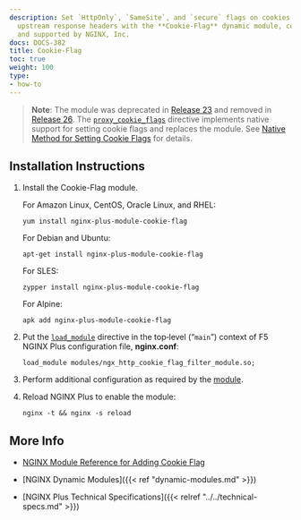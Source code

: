 ```yaml
---
description: Set `HttpOnly`, `SameSite`, and `secure` flags on cookies in `Set-Cookie`
  upstream response headers with the **Cookie-Flag** dynamic module, community-authored
  and supported by NGINX, Inc.
docs: DOCS-382
title: Cookie-Flag
toc: true
weight: 100
type:
- how-to
---
```


> **Note**: The module was deprecated in <a href="../../../releases/#r23">Release 23</a> and removed in <a href="../../../releases/#r26">Release 26</a>. The [`proxy_cookie_flags`](https://nginx.org/en/docs/http/ngx_http_proxy_module.html#proxy_cookie_flags) directive implements native support for setting cookie flags and replaces the module. See [Native Method for Setting Cookie Flags](https://www.nginx.com/blog/nginx-plus-r23-released#cookie-flags) for details.


<span id="install"></span>
## Installation Instructions

1. Install the Cookie-Flag module.

   For Amazon Linux, CentOS, Oracle Linux, and RHEL:

   ```shell
   yum install nginx-plus-module-cookie-flag
   ```

   For Debian and Ubuntu:

   ```shell
   apt-get install nginx-plus-module-cookie-flag
   ```

   For SLES:

   ```shell
   zypper install nginx-plus-module-cookie-flag
   ```

   For Alpine:

   ```shell
   apk add nginx-plus-module-cookie-flag
   ```

2. Put the [`load_module`](https://nginx.org/en/docs/ngx_core_module.html#load_module) directive in the top‑level (“`main`”) context of F5 NGINX Plus configuration file, **nginx.conf**:

   ```nginx
   load_module modules/ngx_http_cookie_flag_filter_module.so;
   ```

3. Perform additional configuration as required by the [module](https://github.com/AirisX/nginx_cookie_flag_module).

4. Reload NGINX Plus to enable the module:

   ```shell
   nginx -t && nginx -s reload
   ```


<span id="info"></span>
## More Info

- [NGINX Module Reference for Adding Cookie Flag](https://github.com/AirisX/nginx_cookie_flag_module)

- [NGINX Dynamic Modules]({{< ref "dynamic-modules.md" >}})

- [NGINX Plus Technical Specifications]({{< relref "../../technical-specs.md" >}})

